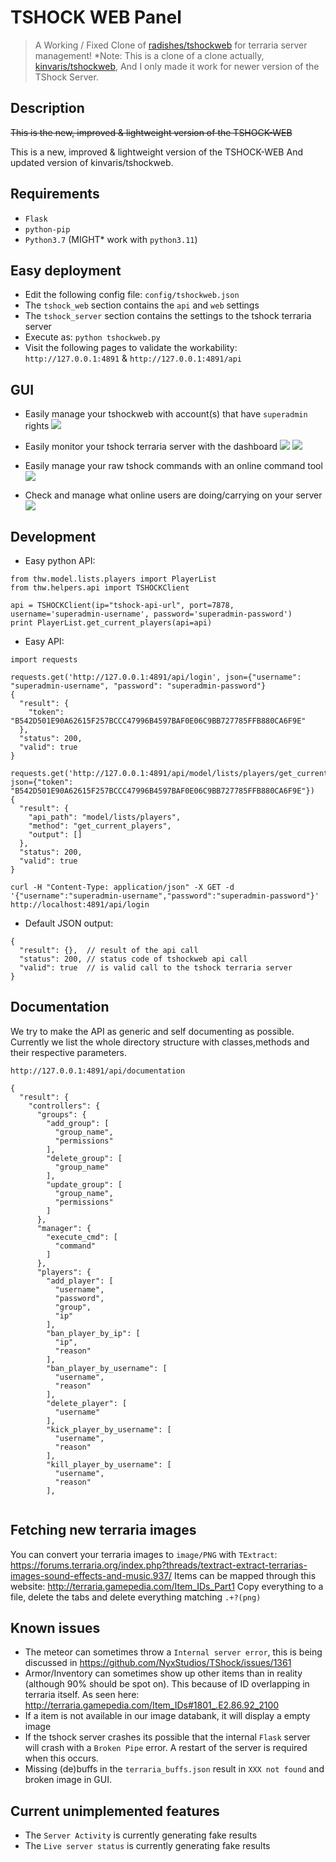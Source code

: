 # TSHOCK WEB Panel 
> A Working / Fixed Clone of [radishes/tshockweb](https://github.com/radishes/tshockweb) for terraria server management!
> *Note: This is a clone of a clone actually, [kinvaris/tshockweb](https://github.com/kinvaris/tshockweb), And I only made it work for newer version of the TShock Server.

## Description
~~This is the new, improved & lightweight version of the TSHOCK-WEB~~

This is a new, improved & lightweight version of the TSHOCK-WEB And updated version of kinvaris/tshockweb.

## Requirements
* `Flask`
* `python-pip`
* `Python3.7` (MIGHT* work with `python3.11`)

## Easy deployment
* Edit the following config file: `config/tshockweb.json`
* The `tshock_web` section contains the `api` and `web` settings
* The `tshock_server` section contains the settings to the tshock terraria server
* Execute as: `python tshockweb.py`
* Visit the following pages to validate the workability: `http://127.0.0.1:4891` & `http://127.0.0.1:4891/api`

## GUI

* Easily manage your tshockweb with account(s) that have `superadmin` rights
![](http://i.imgur.com/PiXO1kj.png)

* Easily monitor your tshock terraria server with the dashboard
![](http://i.imgur.com/tFlLHtU.png)
![](http://i.imgur.com/k9sayny.png)

* Easily manage your raw tshock commands with an online command tool
![](http://i.imgur.com/Q1R4Rzx.png)

* Check and manage what online users are doing/carrying on your server
![](http://i.imgur.com/siUIN5u.png)

## Development
* Easy python API:
```
from thw.model.lists.players import PlayerList
from thw.helpers.api import TSHOCKClient

api = TSHOCKClient(ip="tshock-api-url", port=7878, username='superadmin-username', password='superadmin-password')
print PlayerList.get_current_players(api=api)
```

* Easy API: 
```
import requests

requests.get('http://127.0.0.1:4891/api/login', json={"username": "superadmin-username", "password": "superadmin-password"}
{
  "result": {
    "token": "B542D501E90A62615F257BCCC47996B4597BAF0E06C9BB727785FFB880CA6F9E"
  }, 
  "status": 200, 
  "valid": true
}

requests.get('http://127.0.0.1:4891/api/model/lists/players/get_current_players', json={"token": "B542D501E90A62615F257BCCC47996B4597BAF0E06C9BB727785FFB880CA6F9E"})
{
  "result": {
    "api_path": "model/lists/players", 
    "method": "get_current_players", 
    "output": []
  }, 
  "status": 200, 
  "valid": true
}

curl -H "Content-Type: application/json" -X GET -d '{"username":"superadmin-username","password":"superadmin-password"}' http://localhost:4891/api/login
```

* Default JSON output:
```
{
  "result": {},  // result of the api call
  "status": 200, // status code of tshockweb api call
  "valid": true  // is valid call to the tshock terraria server
}
```

## Documentation
We try to make the API as generic and self documenting as possible. Currently we list the whole directory structure with classes,methods and their respective parameters. 
```
http://127.0.0.1:4891/api/documentation

{
  "result": {
    "controllers": {
      "groups": {
        "add_group": [
          "group_name", 
          "permissions"
        ], 
        "delete_group": [
          "group_name"
        ], 
        "update_group": [
          "group_name", 
          "permissions"
        ]
      }, 
      "manager": {
        "execute_cmd": [
          "command"
        ]
      }, 
      "players": {
        "add_player": [
          "username", 
          "password", 
          "group", 
          "ip"
        ], 
        "ban_player_by_ip": [
          "ip", 
          "reason"
        ], 
        "ban_player_by_username": [
          "username", 
          "reason"
        ], 
        "delete_player": [
          "username"
        ], 
        "kick_player_by_username": [
          "username", 
          "reason"
        ], 
        "kill_player_by_username": [
          "username", 
          "reason"
        ], 
        
```

## Fetching new terraria images
You can convert your terraria images to `image/PNG` with `TExtract`: https://forums.terraria.org/index.php?threads/textract-extract-terrarias-images-sound-effects-and-music.937/
Items can be mapped through this website: http://terraria.gamepedia.com/Item_IDs_Part1
Copy everything to a file, delete the tabs and delete everything matching `.+?(png)`

## Known issues
* The meteor can sometimes throw a `Internal server error`, this is being discussed in https://github.com/NyxStudios/TShock/issues/1361
* Armor/Inventory can sometimes show up other items than in reality (although 90% should be spot on). This because of ID overlapping in terraria itself. As seen here: http://terraria.gamepedia.com/Item_IDs#1801_.E2.86.92_2100
* If a item is not available in our image databank, it will display a empty image
* If the tshock server crashes its possible that the internal `Flask` server will crash with a `Broken Pipe` error. A restart of the server is required when this occurs.
* Missing (de)buffs in the `terraria_buffs.json` result in `XXX not found` and broken image in GUI.

## Current unimplemented features
* The `Server Activity` is currently generating fake results
* The `Live server status` is currently generating fake results
